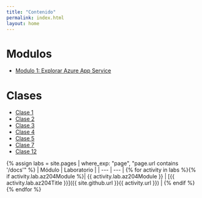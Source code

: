 ```yaml
---
title: "Contenido"
permalink: index.html
layout: home
---
```


# Modulos

* [Modulo 1: Explorar Azure App Service](module01.md)

# Clases

* [Clase 1](class01.md)
* [Clase 2](class02.md)
* [Clase 3](class03.md)
* [Clase 4](class04.md)
* [Clase 5](class05.md)
* [Clase 7](class07.md)
* [Clase 12](class12.md)

{% assign labs = site.pages | where_exp: "page", "page.url contains '/docs'" %}
| Módulo | Laboratorio |
| --- | --- |
{% for activity in labs %}{% if activity.lab.az204Module %}| {{ activity.lab.az204Module }} | [{{ activity.lab.az204Title }}]({{ site.github.url }}{{ activity.url }}) |
{% endif %}{% endfor %}